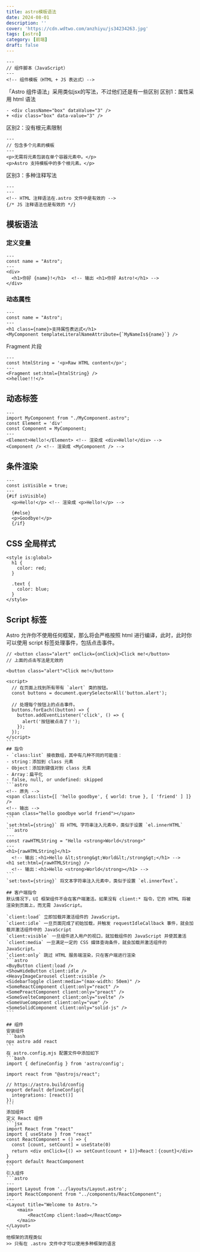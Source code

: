 ```yaml
---
title: astro模板语法
date: 2024-08-01
description: ''
cover: 'https://cdn.wdtwo.com/anzhiyu/js34234263.jpg'
tags: [astro]
category: [前端]
draft: false 
---
```



```astro
---
// 组件脚本（JavaScript）
---
<!-- 组件模板（HTML + JS 表达式）-->
```
「Astro 组件语法」采用类似jsx的写法，不过他们还是有一些区别
区别1：属性采用 html 语法
```astro
- <div className="box" dataValue="3" />
+ <div class="box" data-value="3" />
```
区别2：没有根元素限制
```astro
---
// 包含多个元素的模板
---
<p>无需将元素包装在单个容器元素中。</p>
<p>Astro 支持模板中的多个根元素。</p>
```
区别3：多种注释写法
```astro
---
---
<!-- HTML 注释语法在.astro 文件中是有效的 -->
{/* JS 注释语法也是有效的 */}
```
## 模板语法
### 定义变量
```astro
---
const name = "Astro";
---
<div>
  <h1>你好 {name}!</h1>  <!-- 输出 <h1>你好 Astro!</h1> -->
</div>
```
### 动态属性
```astro
---
const name = "Astro";
---
<h1 class={name}>支持属性表达式</h1>
<MyComponent templateLiteralNameAttribute={`MyNameIs${name}`} />
```
Fragment 片段
```astro
---
const htmlString = '<p>Raw HTML content</p>';
---
<Fragment set:html={htmlString} />
<>helloe!!!</>
```
## 动态标签
```astro
---
import MyComponent from "./MyComponent.astro";
const Element = 'div'
const Component = MyComponent;
---
<Element>Hello!</Element> <!-- 渲染成 <div>Hello!</div> -->
<Component /> <!-- 渲染成 <MyComponent /> -->
```
## 条件渲染
```astro
---
const isVisible = true;
---
{#if isVisible}
  <p>Hello!</p> <!-- 渲染成 <p>Hello!</p> -->

  {#else}
  <p>Goodbye!</p>
  {/if}
```

## CSS 全局样式
```astro
<style is:global>
  h1 {
    color: red;
  }

  .text {
    color: blue;
  }
</style>
```
## Script 标签
Astro 允许你不使用任何框架，那么将会严格按照 html 进行编译，此时，此时你可以使用 script 标签处理事件，包括点击事件。
````astro
// <button class="alert" onClick={onClick}>Click me!</button>
// 上面的点击写法是无效的

<button class="alert">Click me!</button>

<script>
  // 在页面上找到所有带有 `alert` 类的按钮。
  const buttons = document.querySelectorAll('button.alert');

  // 处理每个按钮上的点击事件。
  buttons.forEach((button) => {
    button.addEventListener('click', () => {
      alert('按钮被点击了！');
    });
  });
</script>
```
## 指令
- `class:list` 接收数组，其中有几种不同的可能值：
- string：添加到 class 元素
- Object：添加到键值对到 class 元素
- Array：扁平化
- false, null, or undefined: skipped
```astro
<!-- 原先 -->
<span class:list={[ 'hello goodbye', { world: true }, [ 'friend' ] ]} />
<!-- 输出 -->
<span class="hello goodbye world friend"></span>
```
`set:html={string}` 将 HTML 字符串注入元素中，类似于设置 `el.innerHTML`
```astro
---
const rawHTMLString = "Hello <strong>World</strong>"
---
<h1>{rawHTMLString}</h1>
  <!-- 输出：<h1>Hello &lt;strong&gt;World&lt;/strong&gt;</h1> -->
<h1 set:html={rawHTMLString} />
  <!-- 输出：<h1>Hello <strong>World</strong></h1> -->
```
`set:text={string}` 将文本字符串注入元素中，类似于设置 `el.innerText`。

## 客户端指令
默认情况下，UI 框架组件不会在客户端激活。如果没有 client:* 指令，它的 HTML 将被渲染到页面上，而无需 JavaScript。

`client:load` 立即加载并激活组件的 JavaScript。
`client:idle` 一旦页面完成了初始加载，并触发 requestIdleCallback 事件，就会加载并激活组件中的 JavaScript
`client:visible` 一旦组件进入用户的视口，就加载组件的 JavaScript 并使其激活
`client:media` 一旦满足一定的 CSS 媒体查询条件，就会加载并激活组件的 JavaScript。
`client:only` 跳过 HTML 服务端渲染，只在客户端进行渲染
```astro
<BuyButton client:load />
<ShowHideButton client:idle />
<HeavyImageCarousel client:visible />
<SidebarToggle client:media="(max-width: 50em)" />
<SomeReactComponent client:only="react" />
<SomePreactComponent client:only="preact" />
<SomeSvelteComponent client:only="svelte" />
<SomeVueComponent client:only="vue" />
<SomeSolidComponent client:only="solid-js" />
```

## 组件
安装组件
```bash
npx astro add react
```
在 astro.config.mjs 配置文件中添加如下
```bash
import { defineConfig } from 'astro/config';

import react from "@astrojs/react";

// https://astro.build/config
export default defineConfig({
  integrations: [react()]
});
```
添加组件
定义 React 组件
```jsx
import React from "react"
import { useState } from "react"
const ReactComponent = () => {
  const [count, setCount] = useState(0)
  return <div onClick={() => setCount(count + 1)}>React：{count}</div>
}
export default ReactComponent
```
引入组件
```astro
---
import Layout from '../layouts/Layout.astro';
import ReactComponent from "../components/ReactComponent";
---
<Layout title="Welcome to Astro.">
    <main>
        <ReactComp client:load></ReactComp>
    </main>
</Layout>
``
他框架的流程类似
>> 只有在 .astro 文件中才可以使用多种框架的语言
